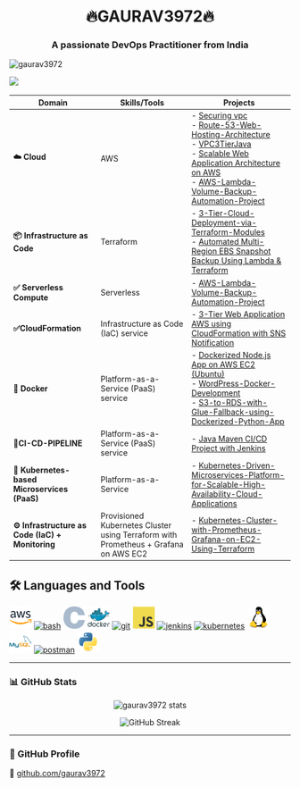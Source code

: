 <h1 align="center">🔥GAURAV3972🔥</h1>
<h3 align="center">A passionate DevOps Practitioner from India</h3>

<p align="left"> <img src="https://komarev.com/ghpvc/?username=gaurav3972&label=Profile%20views&color=0e75b6&style=flat" alt="gaurav3972" /> </p>
<img src="https://readme-typing-svg.herokuapp.com/?font=Righteous&size=35&center=true&vCenter=true&width=700&height=70&duration=4000&lines=Hi+There!+👋;+I'm+Gaurav+Patil!;+A+DevOps+Engineer+from+India!" />



| Domain                       | Skills/Tools                                   | Projects                                                                                                                                                                                                                                                                                                                                                                                                                                                               |
| ---------------------------- | ---------------------------------------------- | ---------------------------------------------------------------------------------------------------------------------------------------------------------------------------------------------------------------------------------------------------------------------------------------------------------------------------------------------------------------------------------------------------------------------------------------------------------------------- |
| **☁️ Cloud**                    | AWS                                            |- [Securing vpc](https://github.com/gaurav3972/secure-vpc.git)<br>- [Route-53-Web-Hosting-Architecture](https://github.com/gaurav3972/Route-53-Web-Hosting-Architecture.git)<br>- [VPC3TierJava](https://github.com/gaurav3972/VPC3TierJava.git)<br>- [Scalable Web Application Architecture on AWS](https://github.com/gaurav3972/AutoScale-Load-Balancer-with-Route-53-Project)<br>- [AWS-Lambda-Volume-Backup-Automation-Project](https://github.com/gaurav3972/AWS-Lambda-Volume-Backup-Automation-Project)                               |
| **📦 Infrastructure as Code**   | Terraform                                      |- [3-Tier-Cloud-Deployment-via-Terraform-Modules](https://github.com/gaurav3972/3-Tier-Cloud-Deployment-via-Terraform-Modules-1.git)<br>- [Automated Multi-Region EBS Snapshot Backup Using Lambda & Terraform](https://github.com/gaurav3972/terraform-ebs-snapshot)                                                                 |
| **✅ Serverless Compute**   | Serverless                                      | - [AWS-Lambda-Volume-Backup-Automation-Project](https://github.com/gaurav3972/AWS-Lambda-Volume-Backup-Automation-Project)                              |
| **✅CloudFormation**   |Infrastructure as Code (IaC) service                                     | - [3-Tier Web Application AWS using CloudFormation with SNS Notification](https://github.com/gaurav3972/gaurav3972-AWS-CloudFormation-3-Tier-application)      
| **🐳 Docker**   |Platform-as-a-Service (PaaS) service                                     | - [Dockerized Node.js App on AWS EC2 (Ubuntu)](https://github.com/gaurav3972/dockerized-nodejs-on-ec2)<br>- [WordPress-Docker-Development](https://github.com/gaurav3972/WordPress-Docker-Development)<br>- [S3-to-RDS-with-Glue-Fallback-using-Dockerized-Python-App](https://github.com/gaurav3972/S3-to-RDS-with-Glue-Fallback-using-Dockerized-Python-App)
| **🔁CI-CD-PIPELINE**   |Platform-as-a-Service (PaaS) service                                     | - [Java Maven CI/CD Project with Jenkins](https://github.com/gaurav3972/Java-Maven-CI-CD-Project-with-Jenkins)
**🔹 Kubernetes-based Microservices (PaaS)** | Platform-as-a-Service                                       | - [Kubernetes-Driven-Microservices-Platform-for-Scalable-High-Availability-Cloud-Applications](https://github.com/gaurav3972/Kubernetes-Driven-Microservices-Platform-for-Scalable-High-Availability-Cloud-Applications)                              |
**⚙️ Infrastructure as Code (IaC) + Monitoring** | Provisioned Kubernetes Cluster using Terraform with Prometheus + Grafana on AWS EC2                                        | - [Kubernetes-Cluster-with-Prometheus-Grafana-on-EC2-Using-Terraform](https://github.com/gaurav3972/Kubernetes-Cluster-with-Prometheus-Grafana-on-EC2-Using-Terraform)                              |          

## 🛠️ Languages and Tools

<p align="left">
  <a href="https://aws.amazon.com" target="_blank"><img src="https://raw.githubusercontent.com/devicons/devicon/master/icons/amazonwebservices/amazonwebservices-original-wordmark.svg" alt="aws" width="40" height="40"/></a>
  <a href="https://www.gnu.org/software/bash/" target="_blank"><img src="https://www.vectorlogo.zone/logos/gnu_bash/gnu_bash-icon.svg" alt="bash" width="40" height="40"/></a>
  <a href="https://www.cprogramming.com/" target="_blank"><img src="https://raw.githubusercontent.com/devicons/devicon/master/icons/c/c-original.svg" alt="c" width="40" height="40"/></a>
  <a href="https://www.docker.com/" target="_blank"><img src="https://raw.githubusercontent.com/devicons/devicon/master/icons/docker/docker-original-wordmark.svg" alt="docker" width="40" height="40"/></a>
  <a href="https://git-scm.com/" target="_blank"><img src="https://www.vectorlogo.zone/logos/git-scm/git-scm-icon.svg" alt="git" width="40" height="40"/></a>
  <a href="https://developer.mozilla.org/en-US/docs/Web/JavaScript" target="_blank"><img src="https://raw.githubusercontent.com/devicons/devicon/master/icons/javascript/javascript-original.svg" alt="javascript" width="40" height="40"/></a>
  <a href="https://www.jenkins.io" target="_blank"><img src="https://www.vectorlogo.zone/logos/jenkins/jenkins-icon.svg" alt="jenkins" width="40" height="40"/></a>
  <a href="https://kubernetes.io" target="_blank"><img src="https://www.vectorlogo.zone/logos/kubernetes/kubernetes-icon.svg" alt="kubernetes" width="40" height="40"/></a>
  <a href="https://www.linux.org/" target="_blank"><img src="https://raw.githubusercontent.com/devicons/devicon/master/icons/linux/linux-original.svg" alt="linux" width="40" height="40"/></a>
  <a href="https://www.mysql.com/" target="_blank"><img src="https://raw.githubusercontent.com/devicons/devicon/master/icons/mysql/mysql-original-wordmark.svg" alt="mysql" width="40" height="40"/></a>
  <a href="https://postman.com" target="_blank"><img src="https://www.vectorlogo.zone/logos/getpostman/getpostman-icon.svg" alt="postman" width="40" height="40"/></a>
  <a href="https://www.python.org" target="_blank"><img src="https://raw.githubusercontent.com/devicons/devicon/master/icons/python/python-original.svg" alt="python" width="40" height="40"/></a>
</p>

---

### 📊 GitHub Stats

<p align="center">
  <img src="https://github-readme-stats.vercel.app/api?username=gaurav3972&show_icons=true&theme=tokyonight" alt="gaurav3972 stats"/>
  <br/>
</p>
<p align="center">
  <img src="https://streak-stats.demolab.com?user=gaurav3972&theme=radical&hide_border=true" alt="GitHub Streak" />
</p>

---

### 🔗 GitHub Profile

📌 [github.com/gaurav3972](https://github.com/gaurav3972)